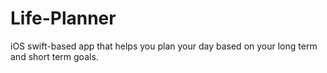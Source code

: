 # Life-Planner
iOS swift-based app that helps you plan your day based on your long term and short term goals.
